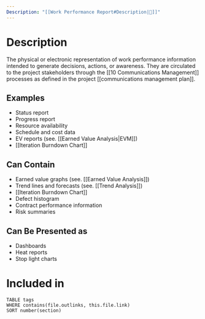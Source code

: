 ```yaml
---
Description: "[[Work Performance Report#Description|📝]]"
---
```

# Description
The physical or electronic representation of work performance information intended to generate decisions, actions, or awareness. They are circulated to the project stakeholders through the [[10 Communications Management]] processes as defined in the project [[communications management plan]].
## Examples
- Status report
- Progress report
- Resource availability
- Schedule and cost data
- EV reports (see. [[Earned Value Analysis|EVM]])
- [[Iteration Burndown Chart]]
## Can Contain
- Earned value graphs (see. [[Earned Value Analysis]])
- Trend lines and forecasts (see. [[Trend Analysis]])
- [[Iteration Burndown Chart]]
- Defect histogram
- Contract performance information
- Risk summaries
## Can Be Presented as
- Dashboards
- Heat reports
- Stop light charts
# Included in
```dataview
TABLE tags
WHERE contains(file.outlinks, this.file.link)
SORT number(section)
```
